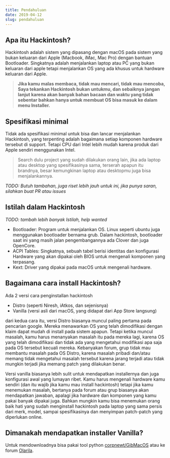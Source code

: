 ```yaml
---
title: Pendahuluan
date: 2019-04-12
slug: pendahuluan
---
```


## Apa itu Hackintosh?
Hackintosh adalah sistem yang dipasang dengan macOS pada sistem yang bukan keluaran dari Apple (Macbook, iMac, Mac Pro) dengan bantuan Bootloader. Singkatnya adalah menjalankan laptop atau PC yang bukan keluaran dari apple tetapi menjalankan OS yang ada khusus untuk hardware keluaran dari Apple.

> **Jika kamu malas membaca, tidak mau mencari, tidak mau mencoba, Saya tekankan Hackintosh bukan untukmu, dan sebaiknya jangan lanjut karena akan banyak bahan bacaan dan waktu yang tidak sebentar bahkan hanya untuk membuat OS bisa masuk ke dalam menu Installer.**

## Spesifikasi minimal
Tidak ada spesifikasi minimal untuk bisa dan lancar menjalankan Hackintosh, yang terpenting adalah bagaimana setiap komponen hardware tersebut di support. Tetapi CPU dari Intel lebih mudah karena produk dari Apple sendiri menggunakan Intel.
> Search dulu project yang sudah dilakukan orang lain, jika ada laptop atau desktop yang spesifikasinya sama, terserah apapun itu brandnya, besar kemungkinan laptop atau desktopmu juga bisa menjalankannya.

*TODO: Butuh tambahan, juga riset lebih jauh untuk ini, jika punya saran, silahkan buat PR atau issues*

## Istilah dalam Hackintosh
*TODO: tambah lebih banyak Istilah, help wanted*
- Bootloader: Program untuk menjalankan OS. Linux seperti ubuntu juga menggunakan bootloader bernama grub. Dalam hackintosh, bootloader saat ini yang masih jalan pengembangannya ada Clover dan juga OpenCore.
- ACPI Tables: Singkatnya, sebuah tabel berisi identitas dan konfigurasi Hardware yang akan dipakai oleh BIOS untuk mengenali komponen yang terpasang.
- Kext: Driver yang dipakai pada macOS untuk mengenali hardware.

## Bagaimana cara install Hackintosh?
Ada 2 versi cara penginstallan hackintosh
- Distro (seperti Niresh, iAtkos, dan sejenisnya)
- Vanilla (versi asli dari macOS, yang didapat dari App Store langsung)

dari kedua cara itu, versi Distro biasanya muncul paling pertama pada pencarian google. Mereka menawarkan OS yang telah dimodifikasi dengan klaim dapat mudah di install pada sistem apapun. Tetapi ketika muncul masalah, kamu harus menanyakan masalah itu pada mereka lagi, karena OS yang telah dimodifikasi dan tidak ada yang mengetahui modifikasi apa saja pada OS tersebut kecuali mereka. Kebanyakan forum, grup tidak mau membantu masalah pada OS Distro, karena masalah pribadi dan/atau memang tidak mengetahui masalah tersebut karena jarang terjadi atau tidak mungkin terjadi jika memang patch yang dilakukan benar.

Versi vanilla biasanya lebih sulit untuk mendapatkan installernya dan juga konfigurasi awal yang lumayan ribet. Kamu harus mengenali hardware kamu sendiri (dan itu wajib jika kamu mau install hackintosh) tetapi jika kamu menemukan masalah, bertanya pada forum atau grup biasanya akan mendapatkan jawaban, apalagi jika hardware dan komponen yang kamu pakai banyak dipakai juga. Bahkan mungkin kamu bisa menemukan orang baik hati yang sudah menginstall hackintosh pada laptop yang sama persis dari merk, model, sampai spesifikasinya dan menyimpan patch-patch yang diperlukan online.

## Dimanakah mendapatkan installer Vanilla?
Untuk mendownloadnya bisa pakai tool python [corpnewt/GibMacOS](https://github.com/corpnewt/gibMacOS) atau ke forum [Olarila](https://olarila.com).
<!-- 
### Desktop
- CPU: 
  - Intel
    - Intel Pentium (dengan patch)
    - Intel Celeron (dengan patch)
    - Core 2 Duo (native)
    - Core 2 Quad (native)
    - Core i Series (native)
  - AMD (dengan kernel patch ["AMD-OSX"](https://amd-osx.com))
    - Seri FX (Bulldozer)
    - Seri A (Jaguar)
    - Ryzen, Threadripper, Athlon GE (Zen)
- GPU: ["List GPU"](https://khronokernel-3.gitbook.io/catalina-gpu-buyers-guide/table-of-contents)

### Laptop
Tidak beda jauh dengan Desktop, tetapi karena ini laptop dan komponennya tidak bisa diganti, maka ada batasan. Dengan 
- CPU: Intel Core i Series, Core M Series
- GPU:  -->